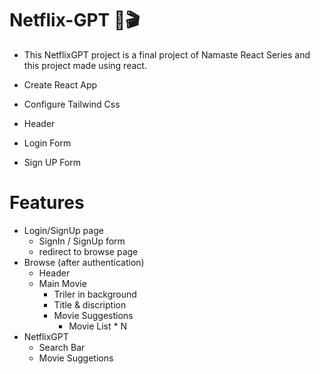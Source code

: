 # Netflix-GPT 🎦🎬

- This NetflixGPT project is a final project of Namaste React Series and this project made using react.

- Create React App
- Configure Tailwind Css
- Header
- Login Form
- Sign UP Form

# Features
- Login/SignUp page
    - SignIn / SignUp form
    - redirect to browse page
- Browse (after authentication)
    - Header
    - Main Movie
        - Triler in background
        - Title & discription
        - Movie Suggestions
            - Movie List * N
- NetflixGPT
    - Search Bar
    - Movie Suggetions